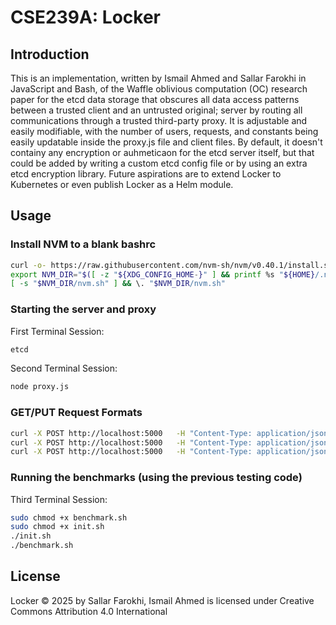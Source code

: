 # CSE239A: Locker

## Introduction

This is an implementation, written by Ismail Ahmed and Sallar Farokhi in JavaScript and Bash, of the Waffle oblivious computation (OC) research paper for the etcd data storage that obscures all data access patterns between a trusted client and an untrusted original; server by routing all communications through a trusted third-party proxy. It is adjustable and easily modifiable, with the number of users, requests, and constants being easily updatable inside the proxy.js file and client files. By default, it doesn't containy any encryption or auhmeticaon for the etcd server itself, but that could be added by writing a custom etcd config file or by using an extra etcd encryption library. Future aspirations are to extend Locker to Kubernetes or even publish Locker as a Helm module. 

## Usage

### Install NVM to a blank bashrc

```bash
curl -o- https://raw.githubusercontent.com/nvm-sh/nvm/v0.40.1/install.sh | bash
export NVM_DIR="$([ -z "${XDG_CONFIG_HOME-}" ] && printf %s "${HOME}/.nvm" || printf %s "${XDG_CONFIG_HOME}/nvm")"
[ -s "$NVM_DIR/nvm.sh" ] && \. "$NVM_DIR/nvm.sh"
```

### Starting the server and proxy

First Terminal Session:

```bash
etcd
```

Second Terminal Session:

```bash
node proxy.js
```

### GET/PUT Request Formats

```bash
curl -X POST http://localhost:5000   -H "Content-Type: application/json"   -d '[{"rid": "1", "op": "read", "key": "foo"}]'
curl -X POST http://localhost:5000   -H "Content-Type: application/json"   -d '[{"rid": "1", "op": "read", "key": "foo"},{"rid": "2", "op": "read", "key": "bar"}]'
curl -X POST http://localhost:5000   -H "Content-Type: application/json"   -d '[{"rid": "1", "op": "write", "key": "foo", "val": "bar"}]'
```

### Running the benchmarks (using the previous testing code)

Third Terminal Session:

```bash
sudo chmod +x benchmark.sh
sudo chmod +x init.sh
./init.sh
./benchmark.sh
```

## License

Locker © 2025 by Sallar Farokhi, Ismail Ahmed is licensed under Creative Commons Attribution 4.0 International
